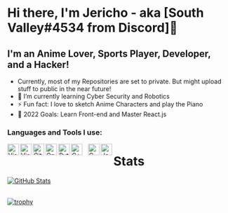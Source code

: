 # Hi there, I'm Jericho - aka [South Valley#4534 from Discord]👋 

## I'm an Anime Lover, Sports Player, Developer, and a Hacker!

- Currently, most of my Repositories are set to private. But might upload stuff to public in the near future!
- 🌱 I’m currently learning Cyber Security and Robotics
- ⚡ Fun fact: I love to sketch Anime Characters and play the Piano
- 🥅 2022 Goals: Learn Front-end and Master React.js

### Languages and Tools I use:

<span>
  <img align="left" alt="Visual Studio Code" width="26px" src="https://cdn.jsdelivr.net/gh/devicons/devicon/icons/vscode/vscode-original.svg" width = "10%"/>

  <img align="left" alt="Visual Studio" width="26px" src="https://cdn.jsdelivr.net/gh/devicons/devicon/icons/visualstudio/visualstudio-plain.svg" width = "10%"/>

  <img align="left" alt="GitHub" width="26px" src="https://cdn.jsdelivr.net/gh/devicons/devicon/icons/github/github-original-wordmark.svg" width = "10%" />

  <img align="left" alt="OpenCV" width="26px" src="https://cdn.jsdelivr.net/gh/devicons/devicon/icons/opencv/opencv-original-wordmark.svg" width = "10%" />

  <img align="left" alt="Python" width="26px" src="https://cdn.jsdelivr.net/gh/devicons/devicon/icons/python/python-original.svg" width = "10%"/>

  <img align="left" alt="C++" width="26px" src="https://cdn.jsdelivr.net/gh/devicons/devicon/icons/cplusplus/cplusplus-original.svg" style="padding-right:10px;" />

  <img align="left" alt="C" width="26px" src="https://cdn.jsdelivr.net/gh/devicons/devicon/icons/c/c-original.svg" width = "10%"/>

  <img align="left" alt="JavaScript" width="26px" src="https://cdn.jsdelivr.net/gh/devicons/devicon/icons/javascript/javascript-original.svg" width = "10%"/>
</span>

# Stats
[![GitHub Stats](https://github-readme-stats.vercel.app/api?username=jericho3110&theme=radical)](https://github.com/anuraghazra/github-readme-stats)
<br><br>

[![trophy](https://github-profile-trophy.vercel.app/?username=jericho3110&theme=radical)](https://github.com/ryo-ma/github-profile-trophy)
